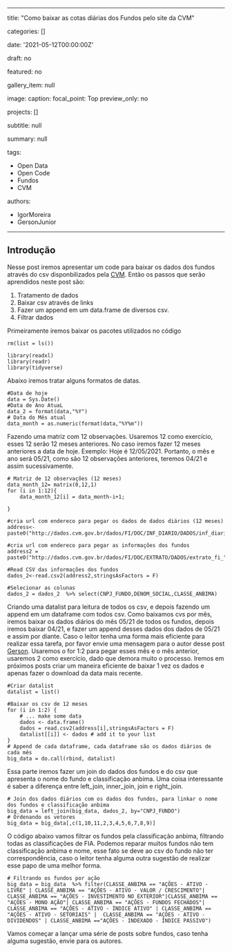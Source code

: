  ---

title: "Como baixar as cotas diárias dos Fundos pelo site da CVM"

categories: []

date: '2021-05-12T00:00:00Z'

draft: no

featured: no

gallery_item: null

image:
  caption: 
  focal_point: Top
  preview_only: no

projects: []

subtitle: null

summary: null

tags: 
- Open Data
- Open Code
- Fundos
- CVM

authors:
- IgorMoreira
- GersonJunior


---
## Introdução
Nesse post iremos apresentar um code para baixar os dados dos fundos através do csv disponbilizados pela [CVM](http://dados.cvm.gov.br/dados/). Então os passos que serão aprendidos neste post são:
1) Tratamento de dados
2) Baixar csv através de links
3) Fazer um append em um data.frame de diversos csv.
4) Filtrar dados

Primeiramente iremos baixar os pacotes utilizados no código

    rm(list = ls())
    
    library(readxl)
    library(readr)
    library(tidyverse)


Abaixo iremos tratar alguns formatos de datas.
    
    #Data de hoje
    data = Sys.Date()
    #Data de Ano AtuaL
    data_2 = format(data,"%Y")
    # Data do Mês atual
    data_month = as.numeric(format(data,"%Y%m"))

Fazendo uma matriz com 12 observações. Usaremos 12 como exercício, esses 12 serão 12 meses anteriores. No caso iremos fazer 12 meses anteriores a data de hoje. Exemplo: Hoje é 12/05/2021. Portanto,  o mês e ano será 05/21, como são 12 observações anteriores, teremos 04/21 e assim sucessivamente.
   
    # Matriz de 12 observações (12 meses)
    data_month_12= matrix(0,12,1)
    for (i in 1:12){
        data_month_12[i] = data_month-i+1;
        
    }

    #cria url com endereco para pegar os dados de dados diários (12 meses)
    address<-paste0("http://dados.cvm.gov.br/dados/FI/DOC/INF_DIARIO/DADOS/inf_diario_fi_",data_month_12,".csv")
    
    #cria url com endereco para pegar as informações dos fundos
    address2 = paste0("http://dados.cvm.gov.br/dados/FI/DOC/EXTRATO/DADOS/extrato_fi_",data_2,".csv") 

    #Read CSV das informações dos fundos
    dados_2<-read.csv2(address2,stringsAsFactors = F)
    
    #Selecionar as colunas 
    dados_2 = dados_2  %>% select(CNPJ_FUNDO,DENOM_SOCIAL,CLASSE_ANBIMA)

Criando uma datalist para leitura de todos os csv, e depois fazendo um append em um dataframe com todos csv. Como baixamos cvs por mês, iremos baixar os dados diários do mês 05/21 de todos os fundos, depois iremos baixar 04/21, e fazer um append desses dados dos dados de 05/21 e assim por diante. Caso o leitor tenha uma forma mais eficiente para realizar essa tarefa, por favor envie uma mensagem para o autor desse post [Gerson](gersondesouzajunior00@gmail.com). Usaremos o for 1:2 para pegar esses mês e o mês anterior, usaremos 2 como exercício, dado que demora muito o processo. Iremos em próximos posts criar um maneira eficiente de baixar 1 vez os dados e apenas fazer o download da data mais recente. 

    #Criar datalist
    datalist = list()
    
    #Baixar os csv de 12 meses 
    for (i in 1:2) {
        # ... make some data
        dados <- data.frame()
        dados = read.csv2(address[i],stringsAsFactors = F)
        datalist[[i]] <- dados # add it to your list
    }
    # Append de cada dataframe, cada dataframe são os dados diários de cada mês
    big_data = do.call(rbind, datalist)

Essa parte iremos fazer um join do dados dos fundos e do csv que apresenta o nome do fundo e classificação anbima. Uma coisa interessante é saber a diferença entre left_join, inner_join, join e right_join.

    # Join dos dados diários com os dados dos fundos, para linkar o nome dos fundos e classificação anbima
    big_data = left_join(big_data, dados_2, by="CNPJ_FUNDO")
    # Ordenando os vetores
    big_data = big_data[,c(1,10,11,2,3,4,5,6,7,8,9)]

O código abaixo vamos filtrar os fundos pela classificação anbima, filtrando todas as classificações de FIA. Podemos reparar muitos fundos não tem classificação anbima e nome, esse fato se deve ao csv do fundo não ter correspondência, caso o leitor tenha alguma outra sugestão de realizar esse papo de uma melhor forma.
    
    # Filtrando os fundos por ação
    big_data = big_data  %>% filter(CLASSE_ANBIMA == "AÇÕES - ATIVO - LIVRE" | CLASSE_ANBIMA == "AÇÕES - ATIVO - VALOR / CRESCIMENTO"| CLASSE_ANBIMA == "AÇÕES - INVESTIMENTO NO EXTERIOR"|CLASSE_ANBIMA == "AÇÕES - MONO AÇÃO"| CLASSE_ANBIMA == "AÇÕES - FUNDOS FECHADOS"| CLASSE_ANBIMA == "AÇÕES - ATIVO - ÍNDICE ATIVO" | CLASSE_ANBIMA == "AÇÕES - ATIVO - SETORIAIS" |  CLASSE_ANBIMA == "AÇÕES - ATIVO - DIVIDENDOS" | CLASSE_ANBIMA =="AÇÕES - INDEXADO - ÍNDICE PASSIVO")

Vamos começar a lançar uma série de posts sobre fundos, caso tenha alguma sugestão, envie para os autores.
